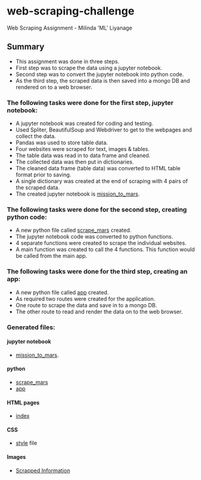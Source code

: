 # web-scraping-challenge
Web Scraping Assignment - Milinda 'ML' Liyanage

## Summary

* This assignment was done in three steps.
* First step was to scrape the data using a jupyter notebook.
* Second step was to convert the jupyter notebook into python code.
* As the third step, the scraped data is then saved into a mongo DB and rendered on to a web browser.

### The following tasks were done for the first step, jupyter notebook: 

* A jupyter notebook was created for coding and testing.
* Used Spliter, BeautifulSoup and Webdriver to get to the webpages and collect the data.
* Pandas was used to store table data.
* Four websites were scraped for text, images & tables.
* The table data was read in to data frame and cleaned.
* The collected data was then put in dictionaries.
* The cleaned data frame (table data) was converted to HTML table format prior to saving.
* A single dictionary was created at the end of scraping with 4 pairs of the scraped data.
* The created jupyter notebook is [mission_to_mars](Missions_to_Mars/mission_to_mars.ipynb).

### The following tasks were done for the second step, creating python code: 

* A new python file called [scrape_mars](Missions_to_Mars/scrape_mars.py) created. 
* The jupyter notebook code was converted to python functions.
* 4 separate functions were created to scrape the individual websites.
* A main function was created to call the 4 functions. This function would be called from the main app.


### The following tasks were done for the third step, creating an app: 

* A new python file called [app](Missions_to_Mars/app.py) created. 
* As required two routes were created for the application.
* One route to scrape the data and save in to a mongo DB.
* The other route to read and render the data on to the web browser.

### Generated files: 

#### jupyter notebook
* [mission_to_mars](Missions_to_Mars/mission_to_mars.ipynb).

#### python
* [scrape_mars](Missions_to_Mars/scrape_mars.py)
* [app](Missions_to_Mars/app.py)

#### HTML pages
* [index](Missions_to_Mars/templates/index.html)

#### CSS
* [style](Missions_to_Mars/static/css/style.css) file 

#### Images
* [Scrapped Information](Images/scraped_information.png)





